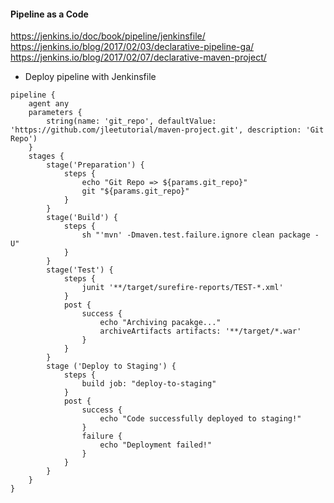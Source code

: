 #### Pipeline as a Code

https://jenkins.io/doc/book/pipeline/jenkinsfile/
https://jenkins.io/blog/2017/02/03/declarative-pipeline-ga/
https://jenkins.io/blog/2017/02/07/declarative-maven-project/

- Deploy pipeline with Jenkinsfile
```
pipeline {
    agent any
    parameters {
        string(name: 'git_repo', defaultValue: 'https://github.com/jleetutorial/maven-project.git', description: 'Git Repo')
    }
    stages {
        stage('Preparation') {
            steps {
                echo "Git Repo => ${params.git_repo}"
                git "${params.git_repo}"
            }
        }
        stage('Build') {
            steps {
                sh "'mvn' -Dmaven.test.failure.ignore clean package -U"
            }
        }
        stage('Test') {
            steps {
                junit '**/target/surefire-reports/TEST-*.xml'
            }
            post {
                success {
                    echo "Archiving pacakge..."
                    archiveArtifacts artifacts: '**/target/*.war'
                }
            }
        }
        stage ('Deploy to Staging') {
            steps {
                build job: "deploy-to-staging"
            }
			post {
				success {
					echo "Code successfully deployed to staging!"
				}
				failure {
					echo "Deployment failed!"
				}
			}
        }
    }
}
```
